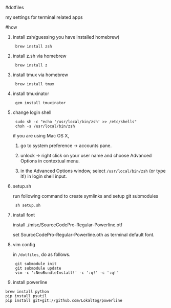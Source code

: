 #dotfiles

my settings for terminal related apps

#how

1. install zsh(guessing you have installed homebrew)

        brew install zsh

2. install z.sh via homebrew

        brew install z

3. install tmux via homebrew

        brew install tmux

4. install tmuxinator

        gem install tmuxinator

5. change login shell

        sudo sh -c "echo '/usr/local/bin/zsh' >> /etc/shells"
        chsh -s /usr/local/bin/zsh

    if you are using Mac OS X,

    1. go to system preference -> accounts pane.

    2. unlock -> right click on your user name and choose Advanced Options in contextual menu.

    3. in the Advanced Options window, select `/usr/local/bin/zsh` (or type it!) in login shell input.

6. setup.sh

    run following command to create symlinks and setup git submodules

        sh setup.sh

7. install font

    install ./misc/SourceCodePro-Regular-Powerline.otf

    set SourceCodePro-Regular-Powerline.oth as terminal default font.

8. vim config

    in `/dotfiles`, do as follows.

        git submodule init
        git submodule update
        vim -c ':NeoBundleInstall!' -c ':q!' -c ':q!'

9. install powerline

```
brew install python
pip install psutil
pip install git+git://github.com/Lokaltog/powerline
```
